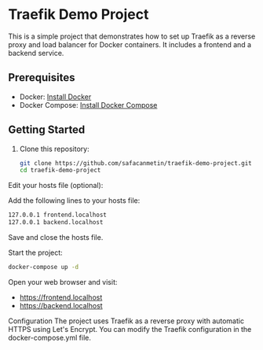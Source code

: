 # Traefik Demo Project

This is a simple project that demonstrates how to set up Traefik as a reverse proxy and load balancer for Docker containers. It includes a frontend and a backend service.

## Prerequisites

- Docker: [Install Docker](https://docs.docker.com/get-docker/)
- Docker Compose: [Install Docker Compose](https://docs.docker.com/compose/install/)

## Getting Started

1. Clone this repository:

   ```bash
   git clone https://github.com/safacanmetin/traefik-demo-project.git
   cd traefik-demo-project
   ```


Edit your hosts file (optional):

Add the following lines to your hosts file:

   ```bash
  127.0.0.1 frontend.localhost
  127.0.0.1 backend.localhost
   ```



Save and close the hosts file.

Start the project:
   ```bash
  docker-compose up -d
   ```

Open your web browser and visit:

  * https://frontend.localhost
  * https://backend.localhost


Configuration
The project uses Traefik as a reverse proxy with automatic HTTPS using Let's Encrypt. You can modify the Traefik configuration in the docker-compose.yml file.

    
